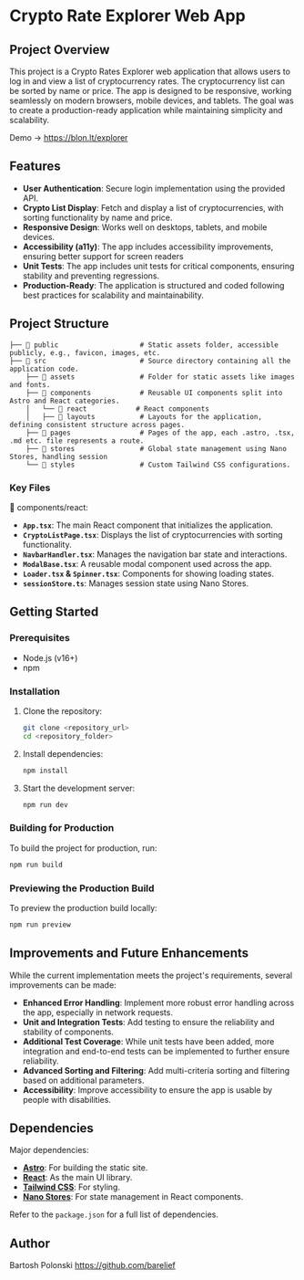 # Crypto Rate Explorer Web App

## Project Overview

This project is a Crypto Rates Explorer web application that allows users to log in and view a list of cryptocurrency rates. The cryptocurrency list can be sorted by name or price. The app is designed to be responsive, working seamlessly on modern browsers, mobile devices, and tablets. The goal was to create a production-ready application while maintaining simplicity and scalability.

Demo → <https://blon.lt/explorer>

## Features

- **User Authentication**: Secure login implementation using the provided API.
- **Crypto List Display**: Fetch and display a list of cryptocurrencies, with sorting functionality by name and price.
- **Responsive Design**: Works well on desktops, tablets, and mobile devices.
- **Accessibility (a11y)**: The app includes accessibility improvements, ensuring better support for screen readers
- **Unit Tests**: The app includes unit tests for critical components, ensuring stability and preventing regressions.
- **Production-Ready**: The application is structured and coded following best practices for scalability and maintainability.

## Project Structure

```
├── 📂 public                    # Static assets folder, accessible publicly, e.g., favicon, images, etc.
├── 📂 src                       # Source directory containing all the application code.
    ├── 📂 assets                # Folder for static assets like images and fonts.
    ├── 📂 components            # Reusable UI components split into Astro and React categories.
    │   └── 📂 react            # React components
    │   ├── 📂 layouts           # Layouts for the application, defining consistent structure across pages.
    ├── 📂 pages                 # Pages of the app, each .astro, .tsx, .md etc. file represents a route.
    ├── 📂 stores                # Global state management using Nano Stores, handling session
    └── 📂 styles                # Custom Tailwind CSS configurations.
```

### Key Files

📂 components/react:

- **`App.tsx`**: The main React component that initializes the application.
- **`CryptoListPage.tsx`**: Displays the list of cryptocurrencies with sorting functionality.
- **`NavbarHandler.tsx`**: Manages the navigation bar state and interactions.
- **`ModalBase.tsx`**: A reusable modal component used across the app.
- **`Loader.tsx` & `Spinner.tsx`**: Components for showing loading states.
- **`sessionStore.ts`**: Manages session state using Nano Stores.

## Getting Started

### Prerequisites

- Node.js (v16+)
- npm

### Installation

1. Clone the repository:

   ```sh
   git clone <repository_url>
   cd <repository_folder>
   ```

2. Install dependencies:

   ```sh
   npm install
   ```

3. Start the development server:

   ```sh
   npm run dev
   ```

### Building for Production

To build the project for production, run:

```sh
npm run build
```

### Previewing the Production Build

To preview the production build locally:

```sh
npm run preview
```

## Improvements and Future Enhancements

While the current implementation meets the project's requirements, several improvements can be made:

- **Enhanced Error Handling**: Implement more robust error handling across the app, especially in network requests.
- **Unit and Integration Tests**: Add testing to ensure the reliability and stability of components.
- **Additional Test Coverage**: While unit tests have been added, more integration and end-to-end tests can be implemented to further ensure reliability.
- **Advanced Sorting and Filtering**: Add multi-criteria sorting and filtering based on additional parameters.
- **Accessibility**: Improve accessibility to ensure the app is usable by people with disabilities.

## Dependencies

Major dependencies:

- **[Astro](https://astro.build/)**: For building the static site.
- **[React](https://reactjs.org/)**: As the main UI library.
- **[Tailwind CSS](https://tailwindcss.com/)**: For styling.
- **[Nano Stores](https://github.com/nanostores/nanostores)**: For state management in React components.

Refer to the `package.json` for a full list of dependencies.

## Author

Bartosh Polonski <https://github.com/barelief>
